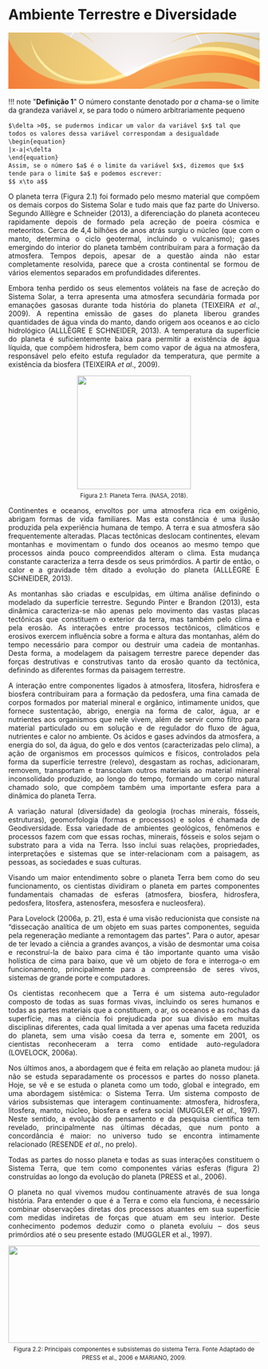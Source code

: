 
# **Ambiente Terrestre e Diversidade**

![Legenda](../img/capitulo.png)




!!! note "**Definição 1**"
    O número constante denotado por $a$ chama-se o  limite   da grandeza variável $x$, se para todo o número arbitrariamente pequeno 
	
    $\delta >0$, se pudermos indicar um valor da variável $x$ tal que todos os valores dessa variável correspondam a desigualdade 
    \begin{equation}
    |x-a|<\delta
    \end{equation} 
    Assim, se o número $a$ é o limite da variável $x$, dizemos que $x$ tende para o limite $a$ e podemos escrever:
    $$ x\to a$$ 




<p style="text-align: justify;">
O planeta terra (Figura 2.1) foi formado pelo mesmo material que compõem os demais
corpos do Sistema Solar e tudo mais que faz parte do Universo. Segundo Alllègre e
Schneider (2013), a diferenciação do planeta aconteceu rapidamente depois de formado
pela acreção de poeira cósmica e meteoritos. Cerca de 4,4 bilhões de anos atrás surgiu o núcleo
(que com o manto, determina o ciclo geotermal, incluindo o vulcanismo); gases emergindo do interior
do planeta também contribuíram para a formação da atmosfera. Tempos depois, apesar de a questão
ainda não estar completamente resolvida, parece que a crosta continental se formou de vários
elementos separados em profundidades diferentes.
<p>


<p style="text-align: justify;">
Embora tenha perdido os seus elementos voláteis na fase de acreção do Sistema Solar, a
terra apresenta uma atmosfera secundária formada por emanações gasosas durante toda história
do planeta (TEIXEIRA <em>et al</em>., 2009). A repentina emissão de gases do planeta liberou grandes
quantidades de água vinda do manto, dando origem aos oceanos e ao ciclo hidrológico (ALLLÈGRE
E SCHNEIDER, 2013). A temperatura da superfície do planeta é suficientemente baixa para permitir
a existência de água líquida, que compõem hidrosfera, bem como vapor de água na atmosfera,
responsável pelo efeito estufa regulador da temperatura, que permite a existência da biosfera
(TEIXEIRA <em>et al</em>., 2009).
<p>

<center><img src="../imagens/image001.jpg" style="width:228px;height:228px"/>
<br> <small>Figura 2.1: Planeta Terra. (NASA, 2018). </small> </center>



<p style="text-align: justify;">
Continentes e oceanos, envoltos por uma atmosfera rica em oxigênio, abrigam formas de vida
familiares. Mas esta constância é uma ilusão produzida pela experiência humana de tempo. A
terra e sua atmosfera são frequentemente alteradas. Placas tectônicas deslocam continentes,
elevam montanhas e movimentam o fundo dos oceanos ao mesmo tempo que processos ainda
pouco compreendidos alteram o clima. Esta mudança constante caracteriza a terra desde os seus
primórdios. A partir de então, o calor e a gravidade têm ditado a evolução do planeta (ALLLÈGRE E
SCHNEIDER, 2013).
<p>


<p style="text-align: justify;">
As montanhas são criadas e esculpidas, em última análise definindo o modelado da superfície
terrestre. Segundo Pinter e Brandon (2013), esta dinâmica caracteriza-se não apenas pelo movimento
das vastas placas tectônicas que constituem o exterior da terra, mas também pelo clima e pela
erosão. As interações entre processos tectônicos, climáticos e erosivos exercem influência sobre
a forma e altura das montanhas, além do tempo necessário para compor ou destruir uma cadeia
de montanhas. Desta forma, a modelagem da paisagem terrestre parece depender das forças
destrutivas e construtivas tanto da erosão quanto da tectônica, definindo as diferentes formas da
paisagem terrestre.

<p>


<p style="text-align: justify;">
A interação entre componentes ligados à atmosfera, litosfera, hidrosfera e biosfera contribuíram
para a formação da pedosfera, uma fina camada de corpos formados por material mineral e orgânico,
intimamente unidos, que fornece sustentação, abrigo, energia na forma de calor, água, ar e nutrientes
aos organismos que nele vivem, além de servir como filtro para material particulado ou em solução
e de regulador do fluxo de água, nutrientes e calor no ambiente. Os ácidos e gases advindos da
atmosfera, a energia do sol, da água, do gelo e dos ventos (caracterizadas pelo clima), a ação de
organismos em processos químicos e físicos, controlados pela forma da superfície terrestre (relevo),
desgastam as rochas, adicionaram, removem, transportam e transcolam outros materiais ao material
mineral inconsolidado produzido, ao longo do tempo, formando um corpo natural chamado solo, que
compõem também uma importante esfera para a dinâmica do planeta Terra.
<p>


<p style="text-align: justify;">
A variação natural (diversidade) da geologia (rochas minerais, fósseis, estruturas), geomorfologia (formas e processos) e solos é chamada de Geodiversidade. Essa variedade de ambientes
geológicos, fenômenos e processos fazem com que essas rochas, minerais, fósseis e solos sejam o
substrato para a vida na Terra. Isso inclui suas relações, propriedades, interpretações e sistemas
que se inter-relacionam com a paisagem, as pessoas, as sociedades e suas culturas.
<p>


<p style="text-align: justify;">
Visando um maior entendimento sobre o planeta Terra bem como do seu funcionamento, os
cientistas dividiram o planeta em partes componentes fundamentais chamadas de esferas (atmosfera,
biosfera, hidrosfera, pedosfera, litosfera, astenosfera, mesosfera e nucleosfera).
<p>


<p style="text-align: justify;">
Para Lovelock (2006a, p. 21), esta é uma visão reducionista que consiste na “dissecação analítica
de um objeto em suas partes componentes, seguida pela regeneração mediante a remontagem das
partes”. Para o autor, apesar de ter levado a ciência a grandes avanços, a visão de desmontar uma
coisa e reconstruí-la de baixo para cima é tão importante quanto uma visão holística de cima para
baixo, que vê um objeto de fora e interroga-o em funcionamento, principalmente para a compreensão
de seres vivos, sistemas de grande porte e computadores.
<p>


<p style="text-align: justify;">
Os cientistas reconhecem que a Terra é um sistema auto-regulador composto de todas as suas
formas vivas, incluindo os seres humanos e todas as partes materiais que a constituem, o ar, os
oceanos e as rochas da superfície, mas a ciência foi prejudicada por sua divisão em muitas disciplinas
diferentes, cada qual limitada a ver apenas uma faceta reduzida do planeta, sem uma visão coesa
da terra e, somente em 2001, os cientistas reconheceram a terra como entidade auto-reguladora
(LOVELOCK, 2006a).
<p>


<p style="text-align: justify;">
Nos últimos anos, a abordagem que é feita em relação ao planeta mudou: já não se estuda
separadamente os processos e partes do nosso planeta. Hoje, se vê e se estuda o planeta como um
todo, global e integrado, em uma abordagem sistêmica: o Sistema Terra. Um sistema composto de
vários subsistemas que interagem continuamente: atmosfera, hidrosfera, litosfera, manto, núcleo,
biosfera e esfera social (MUGGLER <em>et al</em>., 1997). Neste sentido, a evolução do pensamento e da
pesquisa científica tem revelado, principalmente nas últimas décadas, que num ponto a concordância
é maior: no universo tudo se encontra intimamente relacionado (RESENDE <em>et al</em>., no prelo).
<p>


<p style="text-align: justify;">
Todas as partes do nosso planeta e todas as suas interações constituem o Sistema Terra, que tem
como componentes várias esferas (figura 2) construídas ao longo da evolução do planeta (PRESS et
al., 2006).
<p>


<p style="text-align: justify;">
O planeta no qual vivemos mudou continuamente através de sua longa história. Para entender
o que é a Terra e como ela funciona, é necessário combinar observações diretas dos processos
atuantes em sua superfície com medidas indiretas de forças que atuam em seu interior. Deste
conhecimento podemos deduzir como o planeta evoluiu – dos seus primórdios até o seu presente
estado (MUGGLER et al., 1997).
<p>


<center><img src="../imagens/image002.gif" style="width:520px;height:195px"/>
<br> <small>Figura 2.2: Principais componentes e subsistemas do sistema Terra.
Fonte Adaptado de PRESS et al., 2006 e MARIANO, 2009. </small> </center>



<p style="text-align: justify;">

<p>


<p style="text-align: justify;">

<p>

<div vw class="enabled">
    <div vw-access-button class="active"></div>
    <div vw-plugin-wrapper>
      <div class="vw-plugin-top-wrapper"></div>
    </div>
  </div>
  <script src="https://vlibras.gov.br/app/vlibras-plugin.js"></script>
  <script>
    new window.VLibras.Widget('https://vlibras.gov.br/app');
  </script>



